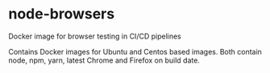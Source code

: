 # node-browsers
Docker image for browser testing in CI/CD pipelines

Contains Docker images for Ubuntu and Centos based images. Both contain node, npm, yarn, latest Chrome and Firefox on build date.
